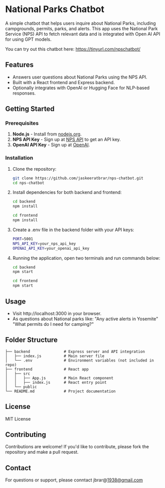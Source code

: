 # National Parks Chatbot

A simple chatbot that helps users inquire about National Parks, including campgrounds, permits, parks, and alerts. This app uses the National Park Service (NPS) API to fetch relevant data and is integrated with Open AI API for using GPT models.

You can try out this chatbot here: https://tinyurl.com/npschatbot/ 

## Features

- Answers user questions about National Parks using the NPS API.
- Built with a React frontend and Express backend.
- Optionally integrates with OpenAI or Hugging Face for NLP-based responses.

## Getting Started

### Prerequisites

1. **Node.js** - Install from [nodejs.org](https://nodejs.org/).
2. **NPS API Key** - Sign up at [NPS API](https://www.nps.gov/subjects/developer/get-started.htm) to get an API key.
3. **OpenAI API Key** - Sign up at [OpenAI](https://platform.openai.com/signup).

### Installation

1. Clone the repository:
   ```bash
   git clone https://github.com/jaskeeratbrar/nps-chatbot.git
   cd nps-chatbot
   ```
2. Install dependencies for both backend and frontend:
   ```bash
   cd backend
   npm install

   cd frontend
   npm install
   ```
3. Create a .env file in the backend folder with your API keys:
   ```bash
   PORT=5001
   NPS_API_KEY=your_nps_api_key
   OPENAI_API_KEY=your_openai_api_key  
   ```
4. Running the application, open two terminals and run commands below:
   ```bash
   cd backend
   npm start

   cd frontend
   npm start
   ```

## Usage
- Visit http://localhost:3000 in your browser.
- As questions about National parks like:
  "Any active alerts in Yosemite"
  "What permits do I need for camping?"

## Folder Structure
    
    ├── backend               # Express server and API integration
    │   ├── index.js          # Main server file
    │   └── .env              # Environment variables (not included in repo)
    ├── frontend              # React app
    │   ├── src
    │   │   ├── App.js        # Main React component
    │   │   ├── index.js      # React entry point
    │   └── public
    └── README.md             # Project documentation

## License

MIT License

## Contributing

Contributions are welcome! If you'd like to contribute, please fork the repository and make a pull request.

## Contact

For questions or support, please conntact jbrar@1938@gmail.com
